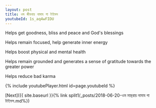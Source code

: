 ```yaml
---
layout: post
title: ওম জীবনায় নামায গা টাইমস
youtubeId: 1s_aq4wFIDU
---
```

 
 
Helps get goodness, bliss and peace and God's blessings
 
Helps remain focused, help generate inner energy 
 
Helps boost physical and mental health 
 
Helps remain grounded and generates a sense of gratitude towards the greater power 
 
Helps reduce bad karma
 
 
 
 


{% include youtubePlayer.html id=page.youtubeId %}
 
[Next]({{ site.baseurl }}{% link  split1/_posts/2018-06-20-ওম মান্থরায় নামায গা টাইমস.md%})
 

